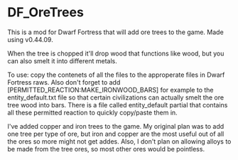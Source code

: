 # DF_OreTrees
This is a mod for Dwarf Fortress that will add ore trees to the game.  Made using v0.44.09.




When the tree is chopped it'll drop wood that functions like wood, but you can also smelt it into different metals.




To use: copy the contenets of all the files to the approperate files in Dwarf Fortress raws.
Also don't forget to add [PERMITTED_REACTION:MAKE_IRONWOOD_BARS] for example to the entity_default.txt file so that certain civilizations can actually smelt the ore tree wood into bars.  There is a file called entity_default partial that contains all these permitted reaction to quickly copy/paste them in.




I've added copper and iron trees to the game.  My original plan was to add one tree per type of ore, but iron and copper are the most useful out of all the ores so more might not get addes.  Also, I don't plan on allowing alloys to be made from the tree ores, so most other ores would be pointless.
